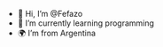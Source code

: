 - 👋 Hi, I’m @Fefazo
- 🌱 I’m currently learning programming
- 🌍 I’m from Argentina
<!---
Fefazo/Fefazo is a ✨ special ✨ repository because its `README.md` (this file) appears on your GitHub profile.
You can click the Preview link to take a look at your changes.
--->
